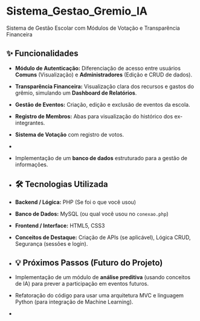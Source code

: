 # Sistema_Gestao_Gremio_IA
Sistema de Gestão Escolar com Módulos de Votação e Transparência Financeira
## ✨ Funcionalidades

- **Módulo de Autenticação:** Diferenciação de acesso entre usuários **Comuns** (Visualização) e **Administradores** (Edição e CRUD de dados).
- **Transparência Financeira:** Visualização clara dos recursos e gastos do grêmio, simulando um **Dashboard de Relatórios**.
- **Gestão de Eventos:** Criação, edição e exclusão de eventos da escola.
- **Registro de Membros:** Abas para visualização do histórico dos ex-integrantes.
- **Sistema de Votação** com registro de votos.
- 
- Implementação de um **banco de dados** estruturado para a gestão de informações.
- ## 🛠️ Tecnologias Utilizada
- **Backend / Lógica:** PHP (Se foi o que você usou)
- **Banco de Dados:** MySQL (ou qual você usou no `conexao.php`)
- **Frontend / Interface:** HTML5, CSS3
- **Conceitos de Destaque:** Criação de APIs (se aplicável), Lógica CRUD, Segurança (sessões e login).

- ## 💡 Próximos Passos (Futuro do Projeto)

- Implementação de um módulo de **análise preditiva** (usando conceitos de IA) para prever a participação em eventos futuros.
- Refatoração do código para usar uma arquitetura MVC e linguagem Python (para integração de Machine Learning).

- 
